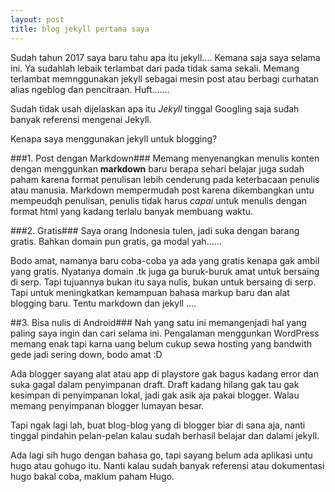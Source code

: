 ```yaml
---
layout: post
title: blog jekyll pertama saya
---
```


Sudah tahun 2017 saya baru tahu apa itu jekyll.... Kemana saja saya selama ini. Ya sudahlah lebaik terlambat dari pada tidak sama sekali. Memang terlambat memnggunakan jekyll sebagai mesin post atau berbagi curhatan alias ngeblog dan pencitraan. Huft.......

Sudah tidak usah dijelaskan apa itu *Jekyll* tinggal Googling saja sudah banyak referensi mengenai Jekyll. 

Kenapa saya menggunakan jekyll untuk blogging?

###1. Post dengan Markdown###
Memang menyenangkan menulis konten dengan menggunkan **markdown** baru berapa sehari belajar juga sudah paham karena format penulisan lebih cenderung pada keterbacaan penulis atau manusia. Markdown mempermudah post karena dikembangkan untu mempeudqh penulisan, penulis tidak harus _capai_ untuk menulis dengan format html yang kadang terlalu banyak membuang waktu. 

###2. Gratis###
Saya orang Indonesia tulen, jadi suka dengan barang gratis. Bahkan domain pun gratis, ga modal yah......

Bodo amat, namanya baru coba-coba ya ada yang gratis kenapa gak ambil yang gratis. Nyatanya domain .tk juga ga buruk-buruk amat untuk bersaing di serp. Tapi tujuannya bukan itu saya nulis, bukan untuk bersaing di serp. Tapi untuk meningkatkan kemampuan bahasa markup baru dan alat blogging baru. Tentu markdown dan jekyll ....

##3. Bisa nulis di Android###
Nah yang satu ini memangenjadi hal yang paling saya ingin dan cari selama ini. Pengalaman menggunkan WordPress memang enak tapi karna uang belum cukup sewa hosting yang bandwith gede jadi sering down, bodo amat :D

Ada blogger sayang alat atau app di playstore gak bagus kadang error dan suka gagal dalam penyimpanan draft. Draft kadang hilang gak tau gak kesimpan di penyimpanan lokal, jadi gak asik aja pakai blogger. Walau memang penyimpanan blogger lumayan besar.

Tapi ngak lagi lah, buat blog-blog yang di blogger biar di sana aja, nanti tinggal pindahin pelan-pelan kalau sudah berhasil belajar dan dalami jekyll.

Ada lagi sih hugo dengan bahasa go, tapi sayang belum ada aplikasi untu hugo atau gohugo itu. Nanti kalau sudah banyak referensi atau dokumentasi hugo bakal coba, maklum paham Hugo.